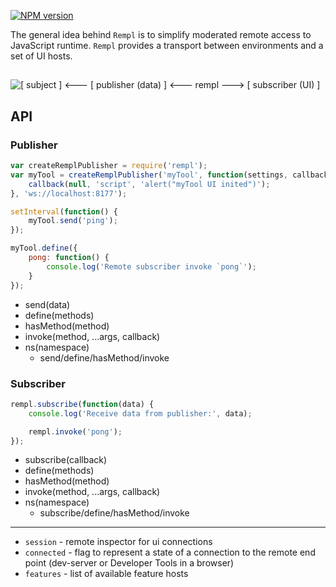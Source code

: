 [![NPM version](https://img.shields.io/npm/v/rempl.svg)](https://www.npmjs.com/package/rempl)

The general idea behind `Rempl` is to simplify moderated remote access to JavaScript runtime. `Rempl` provides a transport between environments and a set of UI hosts.

##


![\[ subject \] <--- \[ publisher (data) \] <--- rempl ---> \[ subscriber (UI) \]](https://cloud.githubusercontent.com/assets/270491/21027773/6a737c16-bda3-11e6-82c5-f0c0ef8ba00e.png)

## API

### Publisher

```js
var createRemplPublisher = require('rempl');
var myTool = createRemplPublisher('myTool', function(settings, callback) {
    callback(null, 'script', 'alert("myTool UI inited")');
}, 'ws://localhost:8177');

setInterval(function() {
    myTool.send('ping');
});

myTool.define({
    pong: function() {
        console.log('Remote subscriber invoke `pong`');
    }
});
```

- send(data)
- define(methods)
- hasMethod(method)
- invoke(method, ...args, callback)
- ns(namespace)
  - send/define/hasMethod/invoke

### Subscriber

```js
rempl.subscribe(function(data) {
    console.log('Receive data from publisher:', data);

    rempl.invoke('pong');
});
```

- subscribe(callback)
- define(methods)
- hasMethod(method)
- invoke(method, ...args, callback)
- ns(namespace)
  - subscribe/define/hasMethod/invoke

---

- `session` - remote inspector for ui connections
- `connected` - flag to represent a state of a connection to the remote end point (dev-server or Developer Tools in a browser)
- `features` - list of available feature hosts
